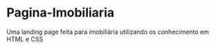 # Pagina-Imobiliaria
Uma landing page feita para imobiliária utilizando os conhecimento em HTML e CSS
